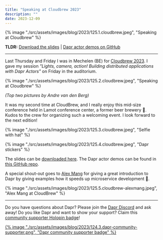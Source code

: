 ```yaml
---
title: "Speaking at Cloudbrew 2023"
description: ""
date: 2023-12-09
---
```


{% image "./src/assets/images/blog/2023/125.1.cloudbrew.jpeg", "Speaking at Cloudbrew" %}

**TLDR:** <a href="/articles/2023/125.cloudbrew-dapr-actors.pdf" target="_blank">Download the slides</a> | <a href="https://github.com/diagrid-labs/dapr-actor-demos" target="_blank">Dapr actor demos on GitHub</a>

---

Last Thursday and Friday I was in Mechelen (BE) for [Cloudbrew 2023](https://www.cloudbrew.be/). I gave my session _"Lights, camera, action! Building distributed applications with Dapr Actors"_ on Friday in the auditorium.

{% image "./src/assets/images/blog/2023/125.2.cloudbrew.jpeg", "Speaking at Cloudbrew" %}

*(Top two pictures by Andre van den Berg)*

It was my second time at CloudBrew, and I really enjoy this mid-size conference held in Lamot conference center, a former beer brewery 🍺. Kudos to the crew for organizing such a welcoming event. I look forward to the next edition!

{% image "./src/assets/images/blog/2023/125.3.cloudbrew.jpeg", "Selfie with hat" %}

{% image "./src/assets/images/blog/2023/125.4.cloudbrew.jpeg", "Dapr stickers" %}

The slides can be <a href="/articles/2023/125.cloudbrew-dapr-actors.pdf" target="_blank">downloaded here</a>. The Dapr actor demos can be found in [this GitHub repo](https://github.com/diagrid-labs/dapr-actor-demos).

A special shout-out goes to [Alex Mang](https://twitter.com/iamalexmang) for giving a great introduction to Dapr by giving examples how it speeds up microservice development 🚀.

{% image "./src/assets/images/blog/2023/125.5.cloudbrew-alexmang.jpeg", "Alex Mang at CloudBrew" %}

---

Do you have questions about Dapr? Please join the [Dapr Discord](https://bit.ly/dapr-discord) and ask away! Do you like Dapr and want to show your support? Claim this [community supporter Holopin badge](https://bit.ly/dapr-supporter)!

<a href="https://bit.ly/dapr-supporter">{% image "./src/assets/images/blog/2023/124.3.dapr-community-supporter.png", "Dapr community supporter badge" %}</a>